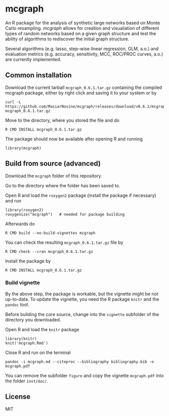 # mcgraph

An R package for the analysis of synthetic large networks based on Monte Carlo resampling. *mcgraph* allows for creation and visualiation of different types of random networks based on a given graph structure and test the ability of algorithms to rediscover the initial graph structure. 

Several algorithms (e.g. lasso, step-wise linear regression, GLM, a.o.) and evaluation metrics (e.g. accuracy, sensitivity, MCC, ROC/PROC curves, a.o.) are currently implemented.   

## Common installation

Download the current tarball `mcgraph_0.6.1.tar.gz` containing the compiled mcgraph package, either by right click and saving it to your system or by

```
curl -L https://github.com/MasiarNovine/mcgraph/releases/download/v0.6.1/mcgraph_0.6.1.tar.gz mcgraph_0.6.1.tar.gz
```

Move to the directory, where you stored the file and do

```
R CMD INSTALL mcgraph_0.6.1.tar.gz
```

The package should now be available after opening R and running

```
library(mcgraph)
```

## Build from source (advanced)

Download the `mcgraph` folder of this repository.

Go to the directory where the folder has been saved to.

Open R and load the `roxygen2` package (install the package if necessary) and run

```
library(roxygen2)
roxygenize("mcgraph")	# needed for package building
```

Afterwards do

```
R CMD build --no-build-vignettes mcgraph
```

You can check the resulting `mcgraph_0.6.1.tar.gz` file by

```
R CMD check --cran mcgraph_0.6.1.tar.gz
```

Install the package by

```
R CMD INSTALL mcgraph_0.6.1.tar.gz
```

### Build vignette

By the above step, the package is workable, but the vignette might be not up-to-data.
To update the vignette, you need the R package `knitr` and the `pandoc` tool.

Before building the core source, change into the `vignette` subfolder of the directory you downloaded.

Open R and load the `knitr` package

```
library(knitr)
knit('mcgraph.Rmd')
```
Close R and run on the terminal

```
pandoc -i mcgraph.md --citeproc --bibliography bibliography.bib -o mcgraph.pdf
```

You can remove the subfolder `figure` and copy the vignette `mcgraph.pdf` into the folder `inst/doc/`.

## License

MIT
